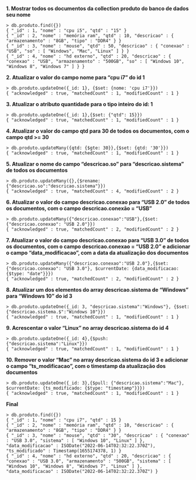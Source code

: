 
**1. Mostrar todos os documentos da collection produto do banco de dados seu nome**
```
> db.produto.find({})
{ "_id" : 1, "nome" : "cpu i5", "qtd" : "15" }
{ "_id" : 2, "nome" : "memória ram", "qtd" : 10, "descricao" : { "armazenamento" : "8GB", "tipo" : "DDR4" } }
{ "_id" : 3, "nome" : "mouse", "qtd" : 50, "descricao" : { "conexao" : "USB", "so" : [ "Windows", "Mac", "Linux" ] } }
{ "_id" : 4, "nome" : "hd externo", "qtd" : 20, "descricao" : { "conexao" : "USB", "armazenamento" : "500GB", "so" : [ "Windows 10", "Windows 8", "Windows 7" ] } }

```

**2. Atualizar o valor do campo nome para “cpu i7” do id 1**

```
> db.produto.updateOne({_id: 1}, {$set: {nome: 'cpu i7'}})
{ "acknowledged" : true, "matchedCount" : 1, "modifiedCount" : 1 } 

```
**3. Atualizar o atributo quantidade para o tipo inteiro do id: 1**

```
> db.produto.updateOne({_id: 1},{$set: {"qtd": 15}})
{ "acknowledged" : true, "matchedCount" : 1, "modifiedCount" : 1 }
```

**4. Atualizar o valor do campo qtd para 30 de todos os documentos, com o campo qtd >= 30**
```
> db.produto.updateMany({qtd: {$gte: 30}},{$set: {qtd: '30'}})
{ "acknowledged" : true, "matchedCount" : 1, "modifiedCount" : 1 }
``` 

**5. Atualizar o nome do campo “descricao.so” para “descricao.sistema” de todos os documentos**
```
> db.produto.updateMany({},{$rename: {"descricao.so":"descricao.sistema"}})
{ "acknowledged" : true, "matchedCount" : 4, "modifiedCount" : 2 }
```

**6. Atualizar o valor do campo descricao.conexao para “USB 2.0” de todos os documentos, com o campo descricao.conexão = “USB”**
```
> db.produto.updateMany({"descricao.conexao":"USB"},{$set: {"descricao.conexao": "USB 2.0"}})
{ "acknowledged" : true, "matchedCount" : 2, "modifiedCount" : 2 }
```
**7. Atualizar o valor do campo descricao.conexao para “USB 3.0” de todos os documentos, com o campo descricao.conexao = “USB 2.0” e adicionar o campo “data_modificacao”, com a data da atualização dos documentos**
```
> db.produto.updateMany({"descricao.conexao":"USB 2.0"},{$set: {"descricao.conexao": "USB 3.0"}, $currentDate: {data_modificacao: {$type: "date"}}})
{ "acknowledged" : true, "matchedCount" : 2, "modifiedCount" : 2 }
```

**8. Atualizar um dos elementos do array descricao.sistema de “Windows” para “Windows 10” do id 3**
```
> db.produto.updateOne({_id: 3, "descricao.sistema":"Windows"}, {$set: {"descricao.sistema.$":"Windows 10"}})
{ "acknowledged" : true, "matchedCount" : 1, "modifiedCount" : 1 }
```
**9. Acrescentar o valor “Linux” no array descricao.sistema do id 4** 
```
> db.produto.updateOne({_id: 4},{$push: {"descricao.sistema":"Linux"}})
{ "acknowledged" : true, "matchedCount" : 1, "modifiedCount" : 1 }
```

 **10. Remover o valor “Mac” no array descricao.sistema do id 3 e adicionar o campo “ts_modificacao”, com o timestamp da atualização dos documentos** 
```
> db.produto.updateOne({_id: 3},{$pull: {"descricao.sistema":"Mac"}, $currentDate: {ts_modificado: {$type: "timestamp"}}})
{ "acknowledged" : true, "matchedCount" : 1, "modifiedCount" : 1 }
```

**Final**
```
> db.produto.find({})
{ "_id" : 1, "nome" : "cpu i7", "qtd" : 15 }
{ "_id" : 2, "nome" : "memória ram", "qtd" : 10, "descricao" : { "armazenamento" : "8GB", "tipo" : "DDR4" } }
{ "_id" : 3, "nome" : "mouse", "qtd" : "30", "descricao" : { "conexao" : "USB 3.0", "sistema" : [ "Windows 10", "Linux" ] }, "data_modificacao" : ISODate("2022-06-14T02:32:22.370Z"), "ts_modificado" : Timestamp(1655174378, 1) }
{ "_id" : 4, "nome" : "hd externo", "qtd" : 20, "descricao" : { "conexao" : "USB 3.0", "armazenamento" : "500GB", "sistema" : [ "Windows 10", "Windows 8", "Windows 7", "Linux" ] }, "data_modificacao" : ISODate("2022-06-14T02:32:22.370Z") }
```